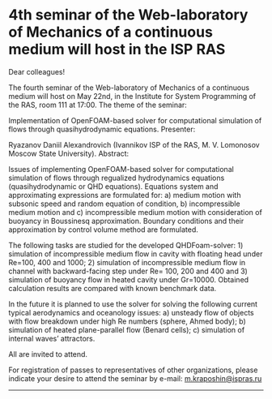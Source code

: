 4th seminar of the Web-laboratory of Mechanics of a continuous medium will host in the ISP RAS
=================
Dear colleagues!

The fourth seminar of the Web-laboratory of Mechanics of a continuous medium will host on May 22nd, in the Institute for System Programming of the RAS, room 111 at 17:00.
The theme of the seminar:

Implementation of OpenFOAM-based solver for computational simulation of flows through quasihydrodynamic equations.
Presenter:

Ryazanov Daniil Alexandrovich (Ivannikov ISP of the RAS, M. V. Lomonosov Moscow State University).
Abstract:

Issues of implementing OpenFOAM-based solver for computational simulation of flows through regualized hydrodynamics equations (quasihydrodynamic or QHD equations). Equations system and approximating expressions are formulated for: a) medium motion with subsonic speed and random equation of condition, b) incompressible medium motion and c) incompressible medium motion with consideration of buoyancy in Boussinesq approximation. Boundary conditions and their approximation by control volume method are formulated.

The following tasks are studied for the developed QHDFoam-solver: 1) simulation of incompressible medium flow in cavity with floating head under Re=100, 400 and 1000; 2) simulation of incompressible medium flow in channel with backward-facing step under Re= 100, 200 and 400 and 3) simulation of buoyancy flow in heated cavity under Gr=10000. Obtained calculation results are compared with known benchmark data.

In the future it is planned to use the solver for solving the following current typical aerodynamics and oceanology issues: a) unsteady flow of objects with flow breakdown under high Re numbers (sphere, Ahmed body); b) simulation of heated plane-parallel flow (Benard cells); c) simulation of internal waves’ attractors.

All are invited to attend.

For registration of passes to representatives of other organizations, please indicate your desire to attend the seminar by e-mail: m.kraposhin@ispras.ru

______________________________________________________________________________________________________________________




